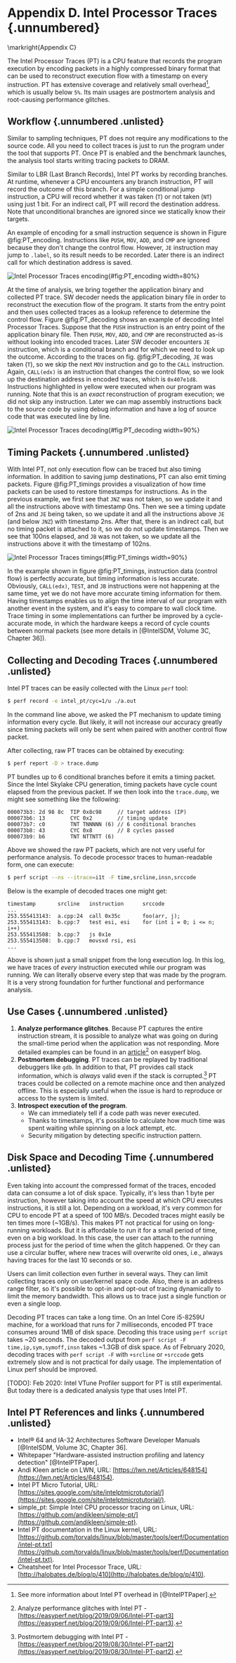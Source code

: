 # Appendix D. Intel Processor Traces {.unnumbered}

\markright{Appendix C}

The Intel Processor Traces (PT) is a CPU feature that records the program execution by encoding packets in a highly compressed binary format that can be used to reconstruct execution flow with a timestamp on every instruction. PT has extensive coverage and relatively small overhead[^1], which is usually below `5%`. Its main usages are postmortem analysis and root-causing performance glitches.

## Workflow {.unnumbered .unlisted}

Similar to sampling techniques, PT does not require any modifications to the source code. All you need to collect traces is just to run the program under the tool that supports PT. Once PT is enabled and the benchmark launches, the analysis tool starts writing tracing packets to DRAM. 

Similar to LBR (Last Branch Records), Intel PT works by recording branches. At runtime, whenever a CPU encounters any branch instruction, PT will record the outcome of this branch. For a simple conditional jump instruction, a CPU will record whether it was taken (`T`) or not taken (`NT`) using just 1 bit. For an indirect call, PT will record the destination address. Note that unconditional branches are ignored since we statically know their targets. 

An example of encoding for a small instruction sequence is shown in Figure @fig:PT_encoding. Instructions like `PUSH`, `MOV`, `ADD`, and `CMP` are ignored because they don't change the control flow. However, `JE` instruction may jump to `.label`, so its result needs to be recorded. Later there is an indirect call for which destination address is saved.

![Intel Processor Traces encoding](../../img/appendix-D/PT_encoding.jpg){#fig:PT_encoding width=80%}

At the time of analysis, we bring together the application binary and collected PT trace. SW decoder needs the application binary file in order to reconstruct the execution flow of the program. It starts from the entry point and then uses collected traces as a lookup reference to determine the control flow. Figure @fig:PT_decoding shows an example of decoding Intel Processor Traces. Suppose that the `PUSH` instruction is an entry point of the application binary file. Then `PUSH`, `MOV`, `ADD`, and `CMP` are reconstructed as-is without looking into encoded traces. Later SW decoder encounters `JE` instruction, which is a conditional branch and for which we need to look up the outcome. According to the traces on fig. @fig:PT_decoding, `JE` was taken (`T`), so we skip the next `MOV` instruction and go to the `CALL` instruction. Again, `CALL(edx)` is an instruction that changes the control flow, so we look up the destination address in encoded traces, which is `0x407e1d8`. Instructions highlighted in yellow were executed when our program was running. Note that this is an *exact* reconstruction of program execution; we did not skip any instruction. Later we can map assembly instructions back to the source code by using debug information and have a log of source code that was executed line by line.

![Intel Processor Traces decoding](../../img/appendix-D/PT_decoding.jpg){#fig:PT_decoding width=90%}

## Timing Packets {.unnumbered .unlisted}

With Intel PT, not only execution flow can be traced but also timing information. In addition to saving jump destinations, PT can also emit timing packets. Figure @fig:PT_timings provides a visualization of how time packets can be used to restore timestamps for instructions. As in the previous example, we first see that `JNZ` was not taken, so we update it and all the instructions above with timestamp 0ns. Then we see a timing update of 2ns and `JE` being taken, so we update it and all the instructions above `JE` (and below `JNZ`) with timestamp 2ns. After that, there is an indirect call, but no timing packet is attached to it, so we do not update timestamps. Then we see that 100ns elapsed, and `JB` was not taken, so we update all the instructions above it with the timestamp of 102ns.

![Intel Processor Traces timings](../../img/appendix-D/PT_timings.jpg){#fig:PT_timings width=90%}

In the example shown in figure @fig:PT_timings, instruction data (control flow) is perfectly accurate, but timing information is less accurate. Obviously, `CALL(edx)`, `TEST`, and `JB` instructions were not happening at the same time, yet we do not have more accurate timing information for them. Having timestamps enables us to align the time interval of our program with another event in the system, and it's easy to compare to wall clock time. Trace timing in some implementations can further be improved by a cycle-accurate mode, in which the hardware keeps a record of cycle counts between normal packets (see more details in [@IntelSDM, Volume 3C, Chapter 36]).

## Collecting and Decoding Traces {.unnumbered .unlisted}

Intel PT traces can be easily collected with the Linux `perf` tool:

```bash
$ perf record -e intel_pt/cyc=1/u ./a.out
```

In the command line above, we asked the PT mechanism to update timing information every cycle. But likely, it will not increase our accuracy greatly since timing packets will only be sent when paired with another control flow packet.

After collecting, raw PT traces can be obtained by executing:

```bash
$ perf report -D > trace.dump
```

PT bundles up to 6 conditional branches before it emits a timing packet. Since the Intel Skylake CPU generation, timing packets have cycle count elapsed from the previous packet. If we then look into the `trace.dump`, we might see something like the following:

```
000073b3: 2d 98 8c  TIP 0x8c98     // target address (IP)
000073b6: 13        CYC 0x2        // timing update
000073b7: c0        TNT TNNNNN (6) // 6 conditional branches
000073b8: 43        CYC 0x8        // 8 cycles passed
000073b9: b6        TNT NTTNTT (6)
```

Above we showed the raw PT packets, which are not very useful for performance analysis. To decode processor traces to human-readable form, one can execute:

```bash
$ perf script --ns --itrace=i1t -F time,srcline,insn,srccode
```

Below is the example of decoded traces one might get:

```
timestamp       srcline   instruction      srccode
...
253.555413143:  a.cpp:24  call 0x35c       foo(arr, j);
253.555413143:  b.cpp:7   test esi, esi    for (int i = 0; i <= n; i++)
253.555413508:  b.cpp:7   js 0x1e
253.555413508:  b.cpp:7   movsxd rsi, esi
...
```

Above is shown just a small snippet from the long execution log. In this log, we have traces of *every* instruction executed while our program was running. We can literally observe every step that was made by the program. It is a very strong foundation for further functional and performance analysis.

## Use Cases {.unnumbered .unlisted}

1. **Analyze performance glitches**. Because PT captures the entire instruction stream, it is possible to analyze what was going on during the small-time period when the application was not responding. More detailed examples can be found in an [article](https://easyperf.net/blog/2019/09/06/Intel-PT-part3)[^2] on easyperf blog.
2. **Postmortem debugging**. PT traces can be replayed by traditional debuggers like `gdb`. In addition to that, PT provides call stack information, which is *always* valid even if the stack is corrupted.[^3] PT traces could be collected on a remote machine once and then analyzed offline. This is especially useful when the issue is hard to reproduce or access to the system is limited. 
3. **Introspect execution of the program**.
   - We can immediately tell if a code path was never executed. 
   - Thanks to timestamps, it's possible to calculate how much time was spent waiting while spinning on a lock attempt, etc.
   - Security mitigation by detecting specific instruction pattern.

## Disk Space and Decoding Time {.unnumbered .unlisted}

Even taking into account the compressed format of the traces, encoded data can consume a lot of disk space. Typically, it's less than 1 byte per instruction, however taking into account the speed at which CPU executes instructions, it is still a lot. Depending on a workload, it's very common for CPU to encode PT at a speed of 100 MB/s. Decoded traces might easily be ten times more (~1GB/s). This makes PT not practical for using on long-running workloads. But it is affordable to run it for a small period of time, even on a big workload. In this case, the user can attach to the running process just for the period of time when the glitch happened. Or they can use a circular buffer, where new traces will overwrite old ones, i.e., always having traces for the last 10 seconds or so.

Users can limit collection even further in several ways. They can limit collecting traces only on user/kernel space code. Also, there is an address range filter, so it's possible to opt-in and opt-out of tracing dynamically to limit the memory bandwidth. This allows us to trace just a single function or even a single loop.

Decoding PT traces can take a long time. On an Intel Core i5-8259U machine, for a workload that runs for 7 milliseconds, encoded PT trace consumes around 1MB of disk space. Decoding this trace using `perf script` takes ~20 seconds. The decoded output from `perf script -F time,ip,sym,symoff,insn` takes ~1.3GB of disk space. As of February 2020, decoding traces with `perf script -F` with `+srcline` or `+srccode` gets extremely slow and is not practical for daily usage. The implementation of Linux perf should be improved. 

[TODO]: Feb 2020: Intel VTune Profiler support for PT is still experimental. But today there is a dedicated analysis type that uses Intel PT.

## Intel PT References and links {.unnumbered .unlisted}

* Intel® 64 and IA-32 Architectures Software Developer Manuals [@IntelSDM, Volume 3C, Chapter 36].
* Whitepaper "Hardware-assisted instruction profiling and latency detection" [@IntelPTPaper].
* Andi Kleen article on LWN, URL: [https://lwn.net/Articles/648154](https://lwn.net/Articles/648154).
* Intel PT Micro Tutorial, URL: [https://sites.google.com/site/intelptmicrotutorial/](https://sites.google.com/site/intelptmicrotutorial/).
* simple_pt: Simple Intel CPU processor tracing on Linux, URL:
  [https://github.com/andikleen/simple-pt/](https://github.com/andikleen/simple-pt).
* Intel PT documentation in the Linux kernel, URL:
  [https://github.com/torvalds/linux/blob/master/tools/perf/Documentation/intel-pt.txt](https://github.com/torvalds/linux/blob/master/tools/perf/Documentation/intel-pt.txt).
* Cheatsheet for Intel Processor Trace, URL: [http://halobates.de/blog/p/410](http://halobates.de/blog/p/410).

[^1]: See more information about Intel PT overhead in [@IntelPTPaper].
[^2]: Analyze performance glitches with Intel PT - [https://easyperf.net/blog/2019/09/06/Intel-PT-part3](https://easyperf.net/blog/2019/09/06/Intel-PT-part3).
[^3]: Postmortem debugging with Intel PT - [https://easyperf.net/blog/2019/08/30/Intel-PT-part2](https://easyperf.net/blog/2019/08/30/Intel-PT-part2).
